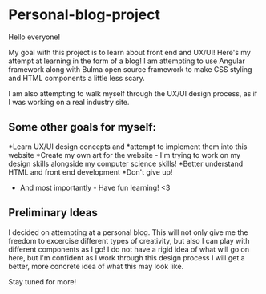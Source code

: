 # Personal-blog-project
Hello everyone!

My goal with this project is to learn about front end and UX/UI! Here's my attempt at learning in the form of a blog! I am attempting to use Angular framework along with Bulma open source framework to make CSS styling and HTML components a little less scary.

I am also attempting to walk myself through the UX/UI design process, as if I was working on a real industry site. 

## Some other goals for myself:
*Learn UX/UI design concepts and *attempt to implement them into this website
*Create my own art for the website - I'm trying to work on my design skills alongside my computer science skills!
*Better understand HTML and front end development
*Don't give up!
* And most importantly - Have fun learning! <3

## Preliminary Ideas
I decided on attempting at a personal blog. This will not only give me the freedom to excercise different types of creativity, but also I can play with different components as I go! I do not have a rigid idea of what will go on here, but I'm confident as I work through this design process I will get a better, more concrete idea of what this may look like.

Stay tuned for more!
